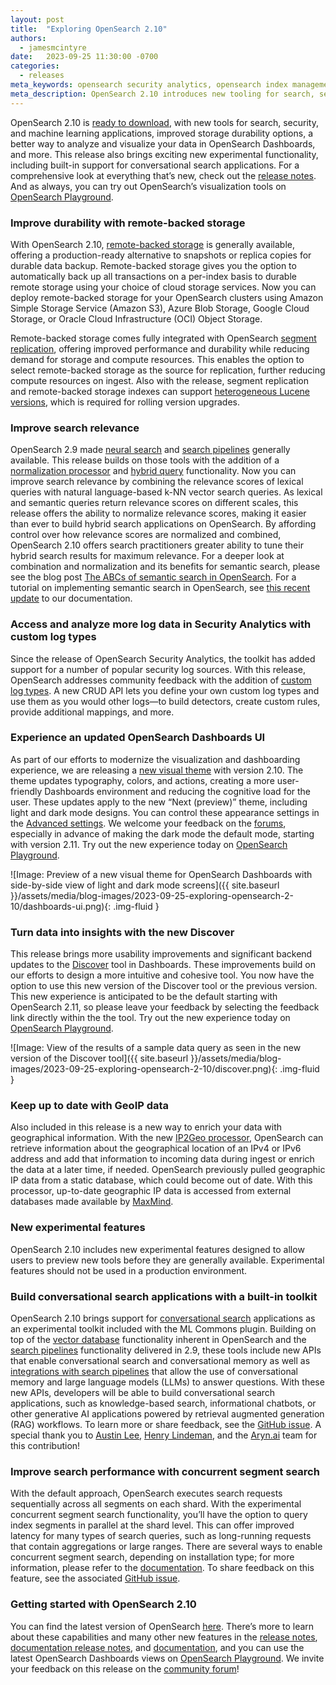 ```yaml
---
layout: post
title:  "Exploring OpenSearch 2.10"
authors:
  - jamesmcintyre
date:   2023-09-25 11:30:00 -0700
categories:
  - releases
meta_keywords: opensearch security analytics, opensearch index management, opensearch machine learning, OpenSearch 2.10.0, conversational search, concurrent search opensearch
meta_description: OpenSearch 2.10 introduces new tooling for search, security analytics, and machine learning and introduces a number of enhancements to usability, plus experimental functionality for conversational search and concurrent segment search.
---
```


OpenSearch 2.10 is [ready to download](https://opensearch.org/downloads.html), with new tools for search, security, and machine learning applications, improved storage durability options, a better way to analyze and visualize your data in OpenSearch Dashboards, and more. This release also brings exciting new experimental functionality, including built-in support for conversational search applications. For a comprehensive look at everything that’s new, check out the [release notes](https://github.com/opensearch-project/opensearch-build/blob/main/release-notes/opensearch-release-notes-2.10.0.md). And as always, you can try out OpenSearch’s visualization tools on [OpenSearch Playground](https://playground.opensearch.org/app/home#/).

### Improve durability with remote-backed storage

With OpenSearch 2.10, [remote-backed storage](https://opensearch.org/docs/latest/tuning-your-cluster/availability-and-recovery/remote-store/index/) is generally available, offering a production-ready alternative to snapshots or replica copies for durable data backup. Remote-backed storage gives you the option to automatically back up all transactions on a per-index basis to durable remote storage using your choice of cloud storage services. Now you can deploy remote-backed storage for your OpenSearch clusters using Amazon Simple Storage Service (Amazon S3), Azure Blob Storage, Google Cloud Storage, or Oracle Cloud Infrastructure (OCI) Object Storage.

Remote-backed storage comes fully integrated with OpenSearch [segment replication](https://opensearch.org/docs/latest/tuning-your-cluster/availability-and-recovery/segment-replication/index/), offering improved performance and durability while reducing demand for storage and compute resources. This enables the option to select remote-backed storage as the source for replication, further reducing compute resources on ingest. Also with the release, segment replication and remote-backed storage indexes can support [heterogeneous Lucene versions](https://opensearch.org/docs/latest/api-reference/cluster-api/cluster-settings/), which is required for rolling version upgrades.

### Improve search relevance

OpenSearch 2.9 made [neural search](https://opensearch.org/docs/latest/search-plugins/neural-search/) and [search pipelines](https://opensearch.org/docs/latest/search-plugins/search-pipelines/index/) generally available. This release builds on those tools with the addition of a [normalization processor](https://opensearch.org/docs/latest/search-plugins/search-pipelines/normalization-processor) and [hybrid query](https://opensearch.org/docs/latest/query-dsl/compound/hybrid) functionality. Now you can improve search relevance by combining the relevance scores of lexical queries with natural language-based k-NN vector search queries. As lexical and semantic queries return relevance scores on different scales, this release offers the ability to normalize relevance scores, making it easier than ever to build hybrid search applications on OpenSearch. By affording control over how relevance scores are normalized and combined, OpenSearch 2.10 offers search practitioners greater ability to tune their hybrid search results for maximum relevance. For a deeper look at combination and normalization and its benefits for semantic search, please see the blog post [The ABCs of semantic search in OpenSearch](https://opensearch.org/blog/semantic-science-benchmarks). For a tutorial on implementing semantic search in OpenSearch, see [this recent update](https://opensearch.org/docs/latest/ml-commons-plugin/semantic-search/) to our documentation.

### Access and analyze more log data in Security Analytics with custom log types

 Since the release of OpenSearch Security Analytics, the toolkit has added support for a number of popular security log sources. With this release, OpenSearch addresses community feedback with the addition of [custom log types](https://opensearch.org/docs/latest/security-analytics/sec-analytics-config/custom-log-type/). A new CRUD API lets you define your own custom log types and use them as you would other logs—to build detectors, create custom rules, provide additional mappings, and more. 

### Experience an updated OpenSearch Dashboards UI

As part of our efforts to modernize the visualization and dashboarding experience, we are releasing a [new visual theme](https://opensearch.org/docs/latest/dashboards/quickstart/) with version 2.10. The theme updates typography, colors, and actions, creating a more user-friendly Dashboards environment and reducing the cognitive load for the user. These updates apply to the new “Next (preview)” theme, including light and dark mode designs. You can control these appearance settings in the [Advanced settings](https://opensearch.org/docs/latest/dashboards/management/advanced-settings/). We welcome your feedback on the [forums](https://forum.opensearch.org/t/feedback-on-dark-mode-experience/15725), especially in advance of making the dark mode the default mode, starting with version 2.11. Try out the new experience today on [OpenSearch Playground](https://playground.opensearch.org/app/home#/).

![Image: Preview of a new visual theme for OpenSearch Dashboards with side-by-side view of light and dark mode screens]({{ site.baseurl }}/assets/media/blog-images/2023-09-25-exploring-opensearch-2-10/dashboards-ui.png){: .img-fluid }

### Turn data into insights with the new Discover

This release brings more usability improvements and significant backend updates to the [Discover](https://opensearch.org/docs/latest/dashboards/discover/index-discover/) tool in Dashboards. These improvements build on our efforts to design a more intuitive and cohesive tool. You now have the option to use this new version of the Discover tool or the previous version. This new experience is anticipated to be the default starting with OpenSearch 2.11, so please leave your feedback by selecting the feedback link directly within the the tool. Try out the new experience today on [OpenSearch Playground](https://playground.opensearch.org/app/home#/).

![Image: View of the results of a sample data query as seen in the new version of the Discover tool]({{ site.baseurl }}/assets/media/blog-images/2023-09-25-exploring-opensearch-2-10/discover.png){: .img-fluid }

### Keep up to date with GeoIP data

Also included in this release is a new way to enrich your data with geographical information. With the new [IP2Geo processor](https://opensearch.org/docs/latest/api-reference/ingest-apis/processors/ip2geo/), OpenSearch can retrieve information about the geographical location of an IPv4 or IPv6 address and add that information to incoming data during ingest or enrich the data at a later time, if needed. OpenSearch previously pulled geographic IP data from a static database, which could become out of date. With this processor, up-to-date geographic IP data is accessed from external databases made available by [MaxMind](https://www.maxmind.com/en/home).

### New experimental features

OpenSearch 2.10 includes new experimental features designed to allow users to preview new tools before they are generally available. Experimental features should not be used in a production environment.

### Build conversational search applications with a built-in toolkit

OpenSearch 2.10 brings support for [conversational search](http://opensearch.org/docs/latest/ml-commons-plugin/conversational-search) applications as an experimental toolkit included with the ML Commons plugin. Building on top of the [vector database](https://opensearch.org/platform/search/vector-database.html) functionality inherent in OpenSearch and the [search pipelines](https://opensearch.org/docs/latest/search-plugins/search-pipelines/index/) functionality delivered in 2.9, these tools include new APIs that enable conversational search and conversational memory as well as [integrations with search pipelines](http://opensearch.org/docs/latest/api-reference/search) that allow the use of conversational memory and large language models (LLMs) to answer questions. With these new APIs, developers will be able to build conversational search applications, such as knowledge-based search, informational chatbots, or other generative AI applications powered by retrieval augmented generation (RAG) workflows. To learn more or share feedback, see the [GitHub issue](https://github.com/opensearch-project/ml-commons/issues/1150). A special thank you to [Austin Lee](https://github.com/austintlee), [Henry Lindeman](https://github.com/HenryL27), and the [Aryn.ai](https://www.aryn.ai/) team for this contribution! 

### Improve search performance with concurrent segment search

With the default approach, OpenSearch executes search requests sequentially across all segments on each shard. With the experimental concurrent segment search functionality, you’ll have the option to query index segments in parallel at the shard level. This can offer improved latency for many types of search queries, such as long-running requests that contain aggregations or large ranges. There are several ways to enable concurrent segment search, depending on installation type; for more information, please refer to the [documentation](https://opensearch.org/docs/latest/search-plugins/concurrent-segment-search/). To share feedback on this feature, see the associated [GitHub issue](https://github.com/opensearch-project/OpenSearch/issues/2587).

### Getting started with OpenSearch 2.10

You can find the latest version of OpenSearch [here](https://opensearch.org/downloads.html). There’s more to learn about these capabilities and many other new features in the [release notes](https://github.com/opensearch-project/opensearch-build/blob/main/release-notes/opensearch-release-notes-2.10.0.md), [documentation release notes](https://github.com/opensearch-project/documentation-website/blob/main/release-notes/opensearch-documentation-release-notes-2.10.0.md/), and [documentation](https://opensearch.org/docs/latest/), and you can use the latest OpenSearch Dashboards views on [OpenSearch Playground](https://playground.opensearch.org/app/home). We invite your feedback on this release on the [community forum](https://forum.opensearch.org/)!
